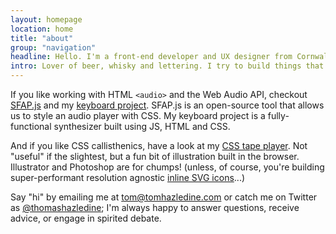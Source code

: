 ```yaml
---
layout: homepage
location: home
title: "about"
group: "navigation"
headline: Hello. I'm a front-end developer and UX designer from Cornwall.
intro: Lover of beer, whisky and lettering. I try to build things that are "of the web", not just "on the web".
---
```


If you like working with HTML `<audio>` and the Web Audio API, checkout [SFAP.js](/audioDemo) and my [keyboard project](/keyboard). SFAP.js is an open-source tool that allows us to style an audio player with CSS. My keyboard project is a fully-functional synthesizer built using JS, HTML and CSS.
    
And if you like CSS callisthenics, have a look at my [CSS tape player](/cassette-script). Not "useful" if the slightest, but a fun bit of illustration built in the browser. Illustrator and Photoshop are for chumps! (unless, of course, you're building super-performant resolution agnostic [inline SVG icons](/inline-svg-icons)...)

Say "hi" by emailing me at [tom@tomhazledine.com](mailto:tom@tomhazledine.com) or catch me on Twitter as [@thomashazledine](//twitter.com/thomashazledine); I'm always happy to answer questions, receive advice, or engage in spirited debate.